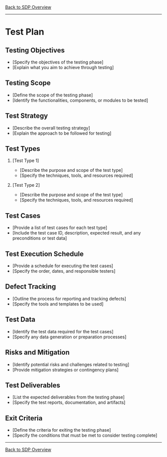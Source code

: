 [Back to SDP Overview](README.md)

---

# Test Plan

## Testing Objectives

- [Specify the objectives of the testing phase]
- [Explain what you aim to achieve through testing]

## Testing Scope

- [Define the scope of the testing phase]
- [Identify the functionalities, components, or modules to be tested]

## Test Strategy

- [Describe the overall testing strategy]
- [Explain the approach to be followed for testing]

## Test Types

1. [Test Type 1]
    - [Describe the purpose and scope of the test type]
    - [Specify the techniques, tools, and resources required]

2. [Test Type 2]
    - [Describe the purpose and scope of the test type]
    - [Specify the techniques, tools, and resources required]

## Test Cases

- [Provide a list of test cases for each test type]
- [Include the test case ID, description, expected result, and any preconditions or test data]

## Test Execution Schedule

- [Provide a schedule for executing the test cases]
- [Specify the order, dates, and responsible testers]

## Defect Tracking

- [Outline the process for reporting and tracking defects]
- [Specify the tools and templates to be used]

## Test Data

- [Identify the test data required for the test cases]
- [Specify any data generation or preparation processes]

## Risks and Mitigation

- [Identify potential risks and challenges related to testing]
- [Provide mitigation strategies or contingency plans]

## Test Deliverables

- [List the expected deliverables from the testing phase]
- [Specify the test reports, documentation, and artifacts]

## Exit Criteria

- [Define the criteria for exiting the testing phase]
- [Specify the conditions that must be met to consider testing complete]

---

[Back to SDP Overview](README.md)
